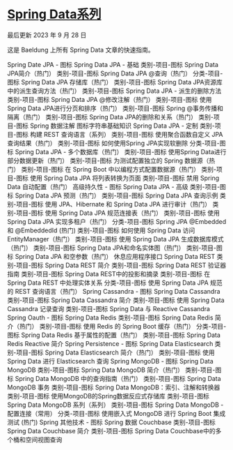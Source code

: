 # [Spring Data系列](https://www.baeldung.com/spring-data)

最后更新 2023 年 9 月 28 日

这是 Baeldung 上所有 Spring Data 文章的快速指南。

Spring Date JPA - 图标
Spring Data JPA - 基础
类别-项目-图标
Spring Data JPA简介（热门）
类别-项目-图标
Spring Data JPA @查询（热门）
分类-项目-图标
Spring Data JPA 存储库（热门）
类别-项目-图标
Spring Data JPA资源库中的派生查询方法（热门）
类别-项目-图标
Spring Data JPA - 派生的删除方法
类别-项目-图标
Spring Data JPA @修改注解（热门）
类别-项目-图标
使用Spring Data JPA进行分页和排序（热门）
类别-项目-图标
Spring @事务传播和隔离（热门）
类别-项目-图标
Spring Data JPA的删除和关系（热门）
类别-项目-图标
Spring 数据注解
 图标字符串基础知识
Spring Data JPA - 定制
类别-项目-图标
构建 REST 查询语言（系列）
类别-项目-图标
使用聚合函数自定义 JPA 查询结果（热门）
类别-项目-图标
如何使用Spring JPA实现软删除
分类-项目-图标
Spring Data JPA - 多个数据库（热门）
类别-项目-图标
使用Spring Data进行部分数据更新（热门）
类别-项目-图标
为测试配置独立的 Spring 数据源（热门）
类别-项目-图标
在 Spring Boot 中以编程方式配置数据源（热门）
类别-项目-图标
使用 Spring Data JPA 将列表转换为页面
类别-项目-图标
禁用 Spring Data 自动配置（热门）
 高级持久性 - 图标
Spring Data JPA - 高级
类别-项目-图标
Spring Data JPA 预测（热门）
类别-项目-图标
Spring Data JPA 查询示例
类别-项目-图标
使用 JPA、Hibernate 和 Spring Data JPA 进行审计（热门）
类别-项目-图标
使用 Spring Data JPA 规范连接表（热门）
类别-项目-图标
使用 Spring Data JPA 实现多租户（热门）
分类-项目-图标
Spring JPA @Embedded 和 @EmbeddedId (热门)
类别-项目-图标
如何使用 Spring Data 访问 EntityManager（热门）
类别-项目-图标
使用 Spring Data JPA 生成数据库模式（热门）
类别-项目-图标
Spring Data JPA和命名实体图（热门）
类别-项目-图标
Spring Data JPA 和空参数（热门）
 休息应用程序接口
Spring Data REST
类别-项目-图标
Spring Data REST 简介
类别-项目-图标
Spring Data REST 验证器指南
类别-项目-图标
Spring Data REST中的投影和摘录
类别-项目-图标
在 Spring Data REST 中处理实体关系
分类-项目-图标
使用 Spring Data JPA 规范的 REST 查询语言（热门）
 Spring Cassandra - 图标
Spring Data Cassandra
类别-项目-图标
Spring Data Cassandra 简介
类别-项目-图标
使用 Spring Data Cassandra 记录查询
类别-项目-图标
Spring Data 与 Reactive Cassandra
 Spring Oauth - 图标
Spring Data Redis
类别-项目-图标
Spring Data Redis 简介（热门）
类别-项目-图标
使用 Redis 的 Spring Boot 缓存（热门）
分类-项目-图标
Spring Data Redis 基于属性的配置（热门）
类别-项目-图标
Spring Data Redis Reactive 简介
 Spring Persistence - 图标
Spring Data Elasticsearch
类别-项目-图标
Spring Data Elasticsearch 简介（热门）
类别-项目-图标
使用 Spring Data 进行 Elasticsearch 查询
 Spring MongoDB - 图标
Spring Data MongoDB
类别-项目-图标
Spring Data MongoDB 简介（热门）
类别-项目-图标
Spring Data MongoDB 中的查询指南（热门）
类别-项目-图标
Spring Data MongoDB 事务
类别-项目-图标
Spring Data MongoDB：索引、注解和转换器
类别-项目-图标
使用MongoDB的Spring数据反应式存储库
类别-项目-图标
Spring Data MongoDB 系列（系列）
类别-项目-图标
Spring Data MongoDB - 配置连接（常用）
分类-项目-图标
使用嵌入式 MongoDB 进行 Spring Boot 集成测试 (热门)
 Spring 其他技术 - 图标
Spring 数据 Couchbase
类别-项目-图标
Spring Data Couchbase 简介
类别-项目-图标
Spring Data Couchbase中的多个桶和空间视图查询
